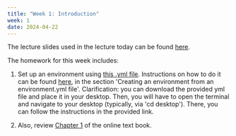 ```yaml
---
title: "Week 1: Introduction"
week: 1
date: 2024-04-22
---
```


<!-- <a href="" target="_blank">link</a> -->
<!-- <a href="https://tudelft-citg.github.io/HOS-prob-design/unlisted/assignment.html" target="_blank">Start HW 1</a> -->

The lecture slides used in the lecture today can be found [here](https://tudelft-citg.github.io/HOS-prob-design-25/assets/lecture_slides/01_lecture_2025.pdf). 

The homework for this week includes:
1. Set up an environment using [this .yml file](https://tudelft-citg.github.io/HOS-prob-design-25/assets/environment/prob_design_25.yml). Instructions on how to do it can be found [here](https://docs.conda.io/projects/conda/en/latest/user-guide/tasks/manage-environments.html), in the section 'Creating an environment from an environment.yml file'. Clarification: you can download the provided yml file and place it in your desktop. Then, you will have to open the terminal and navigate to your desktop (typically, via 'cd desktop'). There, you can follow the instructions in the provided link.

2. Also, review [Chapter 1](https://teachbooks.tudelft.nl/risk-reliability/prob-design/overview.html) of the online text book.
